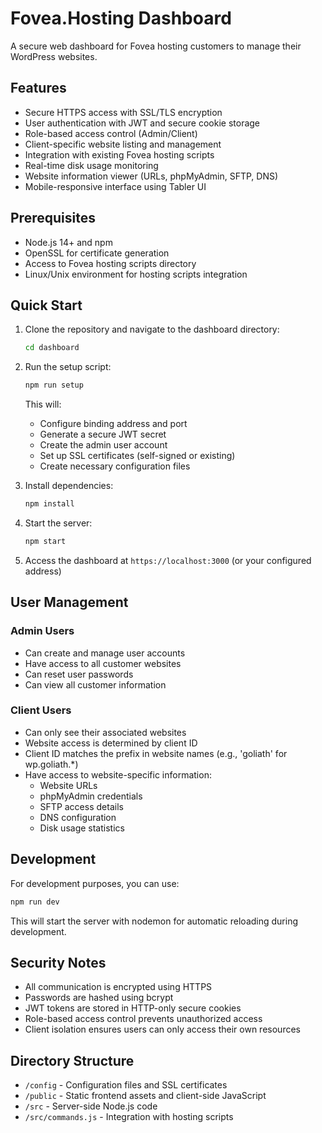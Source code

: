 # Fovea.Hosting Dashboard

A secure web dashboard for Fovea hosting customers to manage their WordPress websites.

## Features

- Secure HTTPS access with SSL/TLS encryption
- User authentication with JWT and secure cookie storage
- Role-based access control (Admin/Client)
- Client-specific website listing and management
- Integration with existing Fovea hosting scripts
- Real-time disk usage monitoring
- Website information viewer (URLs, phpMyAdmin, SFTP, DNS)
- Mobile-responsive interface using Tabler UI

## Prerequisites

- Node.js 14+ and npm
- OpenSSL for certificate generation
- Access to Fovea hosting scripts directory
- Linux/Unix environment for hosting scripts integration

## Quick Start

1. Clone the repository and navigate to the dashboard directory:
   ```bash
   cd dashboard
   ```

2. Run the setup script:
   ```bash
   npm run setup
   ```
   This will:
   - Configure binding address and port
   - Generate a secure JWT secret
   - Create the admin user account
   - Set up SSL certificates (self-signed or existing)
   - Create necessary configuration files

3. Install dependencies:
   ```bash
   npm install
   ```

4. Start the server:
   ```bash
   npm start
   ```

5. Access the dashboard at `https://localhost:3000` (or your configured address)

## User Management

### Admin Users
- Can create and manage user accounts
- Have access to all customer websites
- Can reset user passwords
- Can view all customer information

### Client Users
- Can only see their associated websites
- Website access is determined by client ID
- Client ID matches the prefix in website names (e.g., 'goliath' for wp.goliath.*)
- Have access to website-specific information:
  - Website URLs
  - phpMyAdmin credentials
  - SFTP access details
  - DNS configuration
  - Disk usage statistics

## Development

For development purposes, you can use:
```bash
npm run dev
```

This will start the server with nodemon for automatic reloading during development.

## Security Notes

- All communication is encrypted using HTTPS
- Passwords are hashed using bcrypt
- JWT tokens are stored in HTTP-only secure cookies
- Role-based access control prevents unauthorized access
- Client isolation ensures users can only access their own resources

## Directory Structure

- `/config` - Configuration files and SSL certificates
- `/public` - Static frontend assets and client-side JavaScript
- `/src` - Server-side Node.js code
- `/src/commands.js` - Integration with hosting scripts